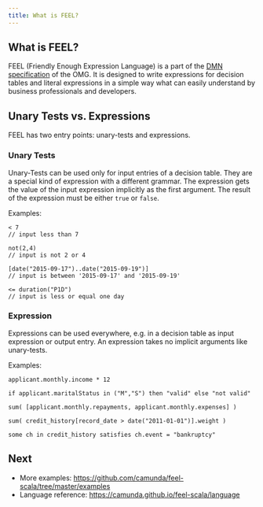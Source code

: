 ```yaml
---
title: What is FEEL?
---
```


## What is FEEL?

FEEL (Friendly Enough Expression Language) is a part of the [DMN specification](http://www.omg.org/spec/DMN/) of the OMG. It is designed to write expressions for decision tables and literal expressions in a simple way what can easily understand by business professionals and developers.

## Unary Tests vs. Expressions

FEEL has two entry points: unary-tests and expressions. 

### Unary Tests

Unary-Tests can be used only for input entries of a decision table. They are a special kind of expression with a different grammar. The expression gets the value of the input expression implicitly as the first argument. The result of the expression must be either `true` or `false`.

Examples:

```
< 7                                                 
// input less than 7

not(2,4)                                            
// input is not 2 or 4

[date("2015-09-17")..date("2015-09-19")]            
// input is between '2015-09-17' and '2015-09-19'

<= duration("P1D")                                  
// input is less or equal one day    
```

### Expression

Expressions can be used everywhere, e.g. in a decision table as input expression or output entry. An expression takes no implicit arguments like unary-tests.

Examples:

```
applicant.monthly.income * 12                                           

if applicant.maritalStatus in ("M","S") then "valid" else "not valid"    

sum( [applicant.monthly.repayments, applicant.monthly.expenses] )        

sum( credit_history[record_date > date("2011-01-01")].weight )           

some ch in credit_history satisfies ch.event = "bankruptcy"      
```

## Next

* More examples: https://github.com/camunda/feel-scala/tree/master/examples
* Language reference: https://camunda.github.io/feel-scala/language
